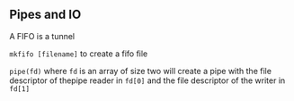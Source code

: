 Pipes and IO
---

A FIFO is a tunnel

`mkfifo [filename]` to create a fifo file

`pipe(fd)` where `fd` is an array of size two will create a pipe with the file descriptor of thepipe reader in `fd[0]` and the file descriptor of the writer in `fd[1]`
